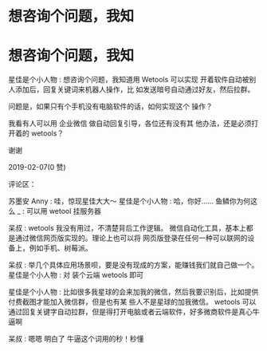 # 想咨询个问题，我知

# 想咨询个问题，我知

星佳是个小人物 : 想咨询个问题，我知道用 Wetools 可以实现 开着软件自动被别人添加后，回复关键词来机器人操作，比 如发送暗号自动通过好友，然后拉群。

问题是，如果只有个手机没有电脑软件的话，如何实现这个 操作？

我看有人可以用 企业微信 做自动回复引导，各位还有没有其 他办法，还是必须打开着的 wetools？

谢谢

2019-02-07(0 赞)

评论区：

苏墨安 Anny : 哇，惊现星佳大大～ 星佳是个小人物 : 哈，你好…… 鱼鳞你为何这么 _ : 可以用 wetool 挂服务器

呆叔 : wetools 我没有用过，不清楚背后工作逻辑。 微信自动化工具，基本上都是通过微信网页版实现的。理论上也可以将 网页版登录在任何一种可以联网的设备上，例如手机、树莓派。

呆叔 : 举几个具体应用场景呗，要是没有现成的方案，能赚钱我们就自己做一个。 星佳是个小人物 : 对 装个云端 wetools 即可

星佳是个小人物 : 比如很多我星球的会来加我的微信，然后我要识别后，比如提供付费截图才能加入微信群，但是也有某 些人不是星球的加我微信。 wetools 可以通过回复关键字自动拉群，但是得打开电脑或者云端软件，好多微商软件是真心牛 逼啊

呆叔 : 嗯嗯 明白了 牛逼这个词用的秒！秒懂